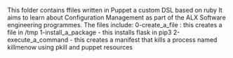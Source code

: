 This folder contains ffiles written in Puppet a custom DSL based on ruby
It aims to learn about Configuration Management as part of the ALX Software engineering
programmes.
The files include:
0-create_a_file : this creates a file in /tmp
1-install_a_package - this installs flask in pip3
2-execute_a_command - this creates a manifest that kills a process named killmenow using pkill and puppet resources
